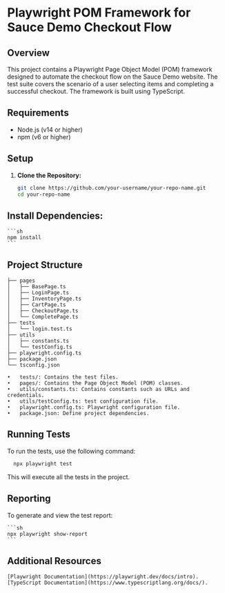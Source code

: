 # Playwright POM Framework for Sauce Demo Checkout Flow

## Overview

This project contains a Playwright Page Object Model (POM) framework designed to automate the checkout flow on the Sauce Demo website. The test suite covers the scenario of a user selecting items and completing a successful checkout. The framework is built using TypeScript.

## Requirements

- Node.js (v14 or higher)
- npm (v6 or higher)

## Setup

1. **Clone the Repository:**

   ```sh
   git clone https://github.com/your-username/your-repo-name.git
   cd your-repo-name


## Install Dependencies:
    ```sh
    npm install 
    ```

## Project Structure
```
├── pages
│   ├── BasePage.ts
│   ├── LoginPage.ts
│   ├── InventoryPage.ts
│   ├── CartPage.ts
│   ├── CheckoutPage.ts
│   └── CompletePage.ts
├── tests
│   └── login.test.ts
├── utils
│   ├── constants.ts
│   └── testConfig.ts
├── playwright.config.ts
├── package.json
└── tsconfig.json 
```

	•	tests/: Contains the test files.
	•	pages/: Contains the Page Object Model (POM) classes.
	•	utils/constants.ts: Contains constants such as URLs and credentials.
	•	utils/testConfig.ts: test configuration file.
    •	playwright.config.ts: Playwright configuration file.
    •	package.json: Define project dependencies.


## Running Tests

To run the tests, use the following command:
  ``` sh 
    npx playwright test 
 ```
This will execute all the tests in the project.

## Reporting

To generate and view the test report:

    ```sh
    npx playwright show-report
    ```

## Additional Resources

    [Playwright Documentation](https://playwright.dev/docs/intro).
    [TypeScript Documentation](https://www.typescriptlang.org/docs/).

